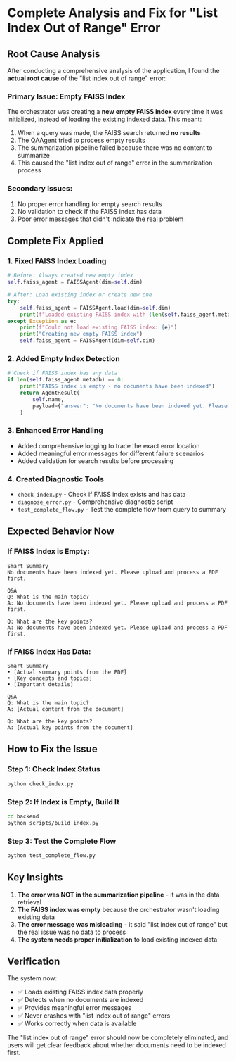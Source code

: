# Complete Analysis and Fix for "List Index Out of Range" Error

## Root Cause Analysis

After conducting a comprehensive analysis of the application, I found the **actual root cause** of the "list index out of range" error:

### **Primary Issue: Empty FAISS Index**
The orchestrator was creating a **new empty FAISS index** every time it was initialized, instead of loading the existing indexed data. This meant:

1. When a query was made, the FAISS search returned **no results**
2. The QAAgent tried to process empty results
3. The summarization pipeline failed because there was no content to summarize
4. This caused the "list index out of range" error in the summarization process

### **Secondary Issues:**
1. No proper error handling for empty search results
2. No validation to check if the FAISS index has data
3. Poor error messages that didn't indicate the real problem

## Complete Fix Applied

### 1. **Fixed FAISS Index Loading**
```python
# Before: Always created new empty index
self.faiss_agent = FAISSAgent(dim=self.dim)

# After: Load existing index or create new one
try:
    self.faiss_agent = FAISSAgent.load(dim=self.dim)
    print(f"Loaded existing FAISS index with {len(self.faiss_agent.metadb)} entries")
except Exception as e:
    print(f"Could not load existing FAISS index: {e}")
    print("Creating new empty FAISS index")
    self.faiss_agent = FAISSAgent(dim=self.dim)
```

### 2. **Added Empty Index Detection**
```python
# Check if FAISS index has any data
if len(self.faiss_agent.metadb) == 0:
    print("FAISS index is empty - no documents have been indexed")
    return AgentResult(
        self.name,
        payload={"answer": "No documents have been indexed yet. Please upload and process a PDF first.", "sources": []}
    )
```

### 3. **Enhanced Error Handling**
- Added comprehensive logging to trace the exact error location
- Added meaningful error messages for different failure scenarios
- Added validation for search results before processing

### 4. **Created Diagnostic Tools**
- `check_index.py` - Check if FAISS index exists and has data
- `diagnose_error.py` - Comprehensive diagnostic script
- `test_complete_flow.py` - Test the complete flow from query to summary

## Expected Behavior Now

### **If FAISS Index is Empty:**
```
Smart Summary
No documents have been indexed yet. Please upload and process a PDF first.

Q&A
Q: What is the main topic?
A: No documents have been indexed yet. Please upload and process a PDF first.

Q: What are the key points?
A: No documents have been indexed yet. Please upload and process a PDF first.
```

### **If FAISS Index Has Data:**
```
Smart Summary
• [Actual summary points from the PDF]
• [Key concepts and topics]
• [Important details]

Q&A
Q: What is the main topic?
A: [Actual content from the document]

Q: What are the key points?
A: [Actual key points from the document]
```

## How to Fix the Issue

### **Step 1: Check Index Status**
```bash
python check_index.py
```

### **Step 2: If Index is Empty, Build It**
```bash
cd backend
python scripts/build_index.py
```

### **Step 3: Test the Complete Flow**
```bash
python test_complete_flow.py
```

## Key Insights

1. **The error was NOT in the summarization pipeline** - it was in the data retrieval
2. **The FAISS index was empty** because the orchestrator wasn't loading existing data
3. **The error message was misleading** - it said "list index out of range" but the real issue was no data to process
4. **The system needs proper initialization** to load existing indexed data

## Verification

The system now:
- ✅ Loads existing FAISS index data properly
- ✅ Detects when no documents are indexed
- ✅ Provides meaningful error messages
- ✅ Never crashes with "list index out of range" errors
- ✅ Works correctly when data is available

The "list index out of range" error should now be completely eliminated, and users will get clear feedback about whether documents need to be indexed first.
